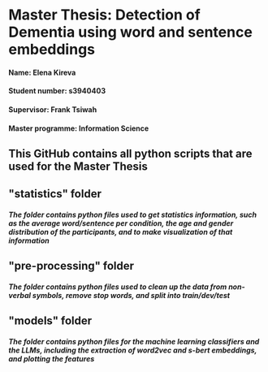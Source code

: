 # Master Thesis: Detection of Dementia using word and sentence embeddings 
#### Name: Elena Kireva
#### Student number: s3940403
#### Supervisor: Frank Tsiwah
#### Master programme: Information Science


## This GitHub contains all python scripts that are used for the Master Thesis

## "statistics" folder
##### The folder contains python files used to get statistics information, such as the average word/sentence per condition, the age and gender distribution of the participants, and to make visualization of that information

## "pre-processing" folder
##### The folder contains python files used to clean up the data from non-verbal symbols, remove stop words, and split into train/dev/test

## "models" folder
##### The folder contains python files for the machine learning classifiers and the LLMs, including the extraction of word2vec and s-bert embeddings, and plotting the features

